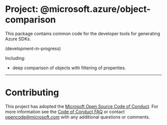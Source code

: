 # Project: @microsoft.azure/object-comparison

This package contains common code for the developer tools for generating Azure SDKs.

(development-in-progress)

Including:
- deep comparison of objects with filtering of properties.

----

# Contributing

This project has adopted the [Microsoft Open Source Code of Conduct](https://opensource.microsoft.com/codeofconduct/). For more information see the [Code of Conduct FAQ](https://opensource.microsoft.com/codeofconduct/faq/) or contact [opencode@microsoft.com](mailto:opencode@microsoft.com) with any additional questions or comments.
